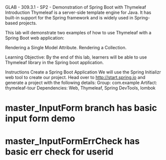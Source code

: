 GLAB - 309.3.1 - SP2 - Demonstration of Spring Boot with Thymeleaf
Introduction
Thymeleaf is a server-side template engine for Java. It has built-in support for the Spring framework and is widely used in Spring-based projects.

This lab will demonstrate two examples of how to use Thymeleaf with a Spring Boot web application:

Rendering a Single Model Attribute.
Rendering a Collection.

Learning Objective: 
By the end of this lab, learners will be able to use Thymeleaf library in the Spring boot application.

Instructions
Create a Spring Boot Application
We will use the Spring Initializr web tool to create our project. Head over to http://start.spring.io and generate a project with the following details:
Group: com.example
Artifact: thymeleaf-tour
Dependencies: Web, Thymeleaf, Spring DevTools, lombok

# master_InputForm     branch   has basic input form demo
# master_InputFormErrCheck  has basic err check for userid
